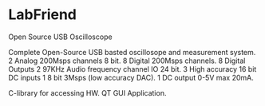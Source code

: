 # LabFriend
Open Source USB Oscilloscope

Complete Open-Source USB basted oscillosope and measurement system.
2 Analog 200Msps channels 8 bit.
8 Digital 200Msps channels.
8 Digital Outputs
2 97KHz Audio frequency channel IO 24 bit.
3 High accuracy 16 bit DC inputs
1 8 bit 3Msps (low accuracy DAC).
1 DC output 0-5V max 20mA.

C-library for accessing HW. 
QT GUI Application.
